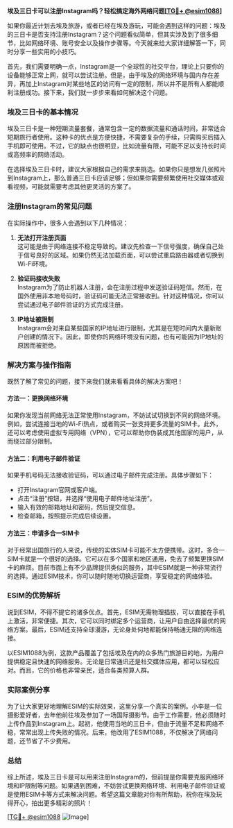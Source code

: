 **埃及三日卡可以注册Instagram吗？轻松搞定海外网络问题[[TG💪+ @esim1088](https://t.me/s/esim1088)]**

如果你最近计划去埃及旅游，或者已经在埃及游玩，可能会遇到这样的问题：埃及的三日卡是否支持注册Instagram？这个问题看似简单，但其实涉及到了很多细节，比如网络环境、账号安全以及操作步骤等。今天就来给大家详细解答一下，同时分享一些实用的小技巧。

首先，我们需要明确一点，Instagram是一个全球性的社交平台，理论上只要你的设备能够正常上网，就可以尝试注册。但是，由于埃及的网络环境与国内存在差异，再加上Instagram对某些地区的访问有一定的限制，所以并不是所有人都能顺利注册成功。接下来，我们就一步步来看如何解决这个问题。

### 埃及三日卡的基本情况

埃及三日卡是一种短期流量套餐，通常包含一定的数据流量和通话时间，非常适合短期旅行者使用。这种卡的优点是方便快捷，不需要复杂的手续，只需购买后插入手机即可使用。不过，它的缺点也很明显，比如流量有限，可能不足以支持长时间或高频率的网络活动。

在选择埃及三日卡时，建议大家根据自己的需求来挑选。如果你只是想发几张照片到Instagram上，那么普通三日卡应该足够；但如果你需要频繁使用社交媒体或观看视频，可能就需要考虑其他更灵活的方案了。

### 注册Instagram的常见问题

在实际操作中，很多人会遇到以下几种情况：

1. **无法打开注册页面**  
   这可能是由于网络连接不稳定导致的。建议先检查一下信号强度，确保自己处于信号良好的区域。如果仍然无法加载页面，可以尝试重启路由器或者切换到Wi-Fi环境。

2. **验证码接收失败**  
   Instagram为了防止机器人注册，会在注册过程中发送验证码短信。然而，在国外使用非本地号码时，验证码可能无法正常接收到。针对这种情况，你可以尝试通过电子邮件验证的方式完成注册。

3. **IP地址被限制**  
   Instagram会对来自某些国家的IP地址进行限制，尤其是在短时间内大量新账户创建的情况下。因此，即使你的网络环境没有问题，也有可能因为IP地址的原因而被拒绝。

### 解决方案与操作指南

既然了解了常见的问题，接下来我们就来看看具体的解决方案吧！

#### 方法一：更换网络环境
如果你发现当前网络无法正常使用Instagram，不妨试试切换到不同的网络环境。例如，尝试连接当地的Wi-Fi热点，或者购买一张支持更多流量的SIM卡。此外，还可以考虑使用虚拟专用网络（VPN），它可以帮助你伪装成其他国家的用户，从而绕过部分限制。

#### 方法二：利用电子邮件验证
如果手机号码无法接收验证码，可以通过电子邮件完成注册。具体步骤如下：
- 打开Instagram官网或客户端。
- 点击“注册”按钮，并选择“使用电子邮件地址注册”。
- 输入有效的邮箱地址和密码，然后提交信息。
- 检查邮箱，按照提示完成后续设置。

#### 方法三：申请多合一SIM卡
对于经常出国旅行的人来说，传统的实体SIM卡可能不太方便携带。这时，多合一SIM卡就是一个很好的选择。它可以在多个国家和地区通用，免去了频繁更换SIM卡的麻烦。目前市面上有不少品牌提供类似的服务，其中ESIM就是一种非常流行的选择。通过ESIM技术，你可以随时随地切换运营商，享受稳定的网络体验。

### ESIM的优势解析

说到ESIM，不得不提它的诸多优点。首先，ESIM无需物理插拔，可以直接在手机上激活，非常便捷。其次，它可以同时绑定多个运营商，让用户自由选择最优的网络方案。最后，ESIM还支持全球漫游，无论身处何地都能保持畅通无阻的网络连接。

以ESIM1088为例，这款产品覆盖了包括埃及在内的众多热门旅游目的地，为用户提供稳定且快速的网络服务。无论是日常通讯还是社交媒体应用，都可以轻松应对。而且，它的价格也非常亲民，适合各类预算人群。

### 实际案例分享

为了让大家更好地理解ESIM的实际效果，这里分享一个真实的案例。小李是一位摄影爱好者，去年他前往埃及参加了一场国际摄影节。由于工作需要，他必须随时上传作品到Instagram上。起初，他使用当地的三日卡，但由于流量不足和网络不稳，常常出现上传失败的情况。后来，他改用了ESIM1088，不仅解决了网络问题，还节省了不少费用。

### 总结

综上所述，埃及三日卡是可以用来注册Instagram的，但前提是你需要克服网络环境和IP限制等问题。如果遇到困难，不妨尝试更换网络环境、利用电子邮件验证或是使用ESIM卡等方式来解决问题。希望这篇文章能对你有所帮助，祝你在埃及玩得开心，拍出更多精彩的照片！

[[TG💪+ @esim1088](https://t.me/s/esim1088) ![Image](https://i.postimg.cc/4NQfJmqS/Snipaste-2025-05-13-00-14-12.png)]